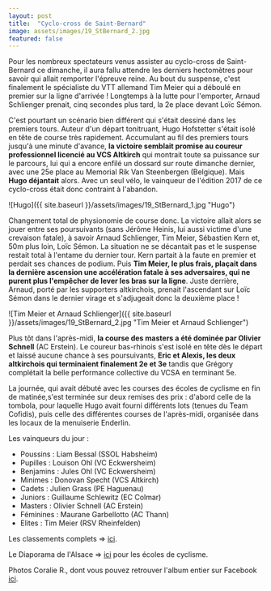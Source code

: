 ```yaml
---
layout: post
title:  "Cyclo-cross de Saint-Bernard"
image: assets/images/19_StBernard_2.jpg
featured: false
---
```



Pour les nombreux spectateurs venus assister au cyclo-cross de Saint-Bernard ce dimanche, il aura fallu attendre les derniers hectomètres pour savoir qui allait remporter l'épreuve reine. Au bout du suspense, c'est finalement le spécialiste du VTT allemand Tim Meier qui a déboulé en premier sur la ligne d'arrivée ! Longtemps à la lutte pour l'emporter, Arnaud Schlienger prenait, cinq secondes plus tard, la 2e place devant Loïc Sémon.

C'est pourtant un scénario bien différent qui s'était dessiné dans les premiers tours. Auteur d'un départ tonitruant, Hugo Hofstetter s'était isolé en tête de course très rapidement. Accumulant au fil des premiers tours jusqu'à une minute d'avance, **la victoire semblait promise au coureur professionnel licencié au VCS Altkirch** qui montrait toute sa puissance sur le parcours, lui qui a encore enfilé un dossard sur route dimanche dernier, avec une 25e place au Memorial Rik Van Steenbergen (Belgique). Mais **Hugo déjantait** alors. Avec un seul vélo, le vainqueur de l'édition 2017 de ce cyclo-cross était donc contraint à l'abandon.

![Hugo]({{ site.baseurl }}/assets/images/19_StBernard_1.jpg "Hugo")

Changement total de physionomie de course donc. La victoire allait alors se jouer entre ses poursuivants (sans Jérôme Heinis, lui aussi victime d'une crevaison fatale), à savoir Arnaud Schlienger, Tim Meier, Sébastien Kern et, 50m plus loin, Loïc Sémon. La situation ne se décantait pas et le suspense restait total à l'entame du dernier tour. Kern partait à la faute en premier et perdait ses chances de podium. Puis **Tim Meier, le plus frais, plaçait dans la dernière ascension une accélération fatale à ses adversaires, qui ne purent plus l'empêcher de lever les bras sur la ligne**. Juste derrière, Arnaud, porté par les supporters altkirchois, prenait l'ascendant sur Loïc Sémon dans le dernier virage et s'adjugeait donc la deuxième place !

![Tim Meier et Arnaud Schlienger]({{ site.baseurl }}/assets/images/19_StBernard_2.jpg "Tim Meier et Arnaud Schlienger")

Plus tôt dans l'après-midi, **la course des masters a été dominée par Olivier Schnell** (AC Erstein). Le coureur bas-rhinois s'est isolé en tête dès le départ et laissé aucune chance à ses poursuivants, **Eric et Alexis, les deux altkirchois qui terminaient finalement 2e et 3e** tandis que Grégory complétait la belle performance collective du VCSA en terminant 5e.

La journée, qui avait débuté avec les courses des écoles de cyclisme en fin de matinée,s'est terminée sur deux remises des prix : d'abord celle de la tombola, pour laquelle Hugo avait fourni différents lots (tenues du Team Cofidis), puis celle des différentes courses de l'après-midi, organisée dans les locaux de la menuiserie Enderlin.

Les vainqueurs du jour :

*   Poussins : Liam Bessal (SSOL Habsheim)
*   Pupilles : Louison Ohl (VC Eckwersheim)
*   Benjamins : Jules Ohl (VC Eckwersheim)
*   Minimes : Donovan Specht (VCS Altkirch)
*   Cadets : Julien Grass (PE Haguenau)
*   Juniors : Guillaume Schlewitz (EC Colmar)
*   Masters : Olivier Schnell (AC Erstein)
*   Féminines : Maurane Garbellotto (AC Thann)
*   Elites : Tim Meier (RSV Rheinfelden)

Les classements complets => [ici](http://grandestcyclisme.fr/images/stbernard19cx.pdf).  

Le Diaporama de l'Alsace => [ici](https://www.lalsace.fr/haut-rhin/2019/10/20/diaporama-saint-bernard-cyclo-cross-les-courses-des-jeunes-en-images) pour les écoles de cyclisme.  

Photos Coralie R., dont vous pouvez retrouver l'album entier sur Facebook [ici](https://www.facebook.com/pg/CoralieR-Photographie-225927821521171/photos/?tab=album&album_id=516745499106067&__xts__%5B0%5D=68.ARBitlotPVdjnPTFMWMgIMQAxuxM_143AlxUl2-y0DVIyMB37zc10HlKvYchvhvEaVJPdmfhMLGNiLh8NS0ItOolueVM9WLxg6DJo6GsIbxOclw6dfq8eoLEeMFErY3mgdEkatpE1mvBzLb9K1EILNtCLM0dbQoerYtTw3lne8Nx8P85q4hG_wZFCEVCuCYVRDigQTk5vMstQL5ar8ysiGZNpof41fhxjZ6WIh_dNYz9Kw-ezzmYTuB2iT1CvxQfAYMA8RD_MZZX11HdwYp_IJoUwNyJbPT-TiXAivAdirX-6IYYkKCtb_-RlQg5eqL3iENuuGSB-ezWHEBtnlbl_e_DS3ZGkr1NcndMvsfKkHrZr4-VMvquwuhzrrDDhFjKGG_obOPrLBecUM-IhL8ciCrmmTWmNLGGzTL3wG5Us31e2kyDHBzy9hR2_JeVvWgB318M6omfPdGU9_dwaA&__tn__=-UC-R).